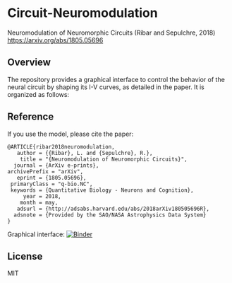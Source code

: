 # Circuit-Neuromodulation
Neuromodulation of Neuromorphic Circuits (Ribar and Sepulchre, 2018) https://arxiv.org/abs/1805.05696

## Overview
The repository provides a graphical interface to control the behavior of the neural circuit by shaping its I-V curves, as detailed in the paper. It is organized as follows:


## Reference
If you use the model, please cite the paper:

```
@ARTICLE{ribar2018neuromodulation,
   author = {{Ribar}, L. and {Sepulchre}, R.},
    title = "{Neuromodulation of Neuromorphic Circuits}",
  journal = {ArXiv e-prints},
archivePrefix = "arXiv",
   eprint = {1805.05696},
 primaryClass = "q-bio.NC",
 keywords = {Quantitative Biology - Neurons and Cognition},
     year = 2018,
    month = may,
   adsurl = {http://adsabs.harvard.edu/abs/2018arXiv180505696R},
  adsnote = {Provided by the SAO/NASA Astrophysics Data System}
}
```

Graphical interface:
[![Binder](https://mybinder.org/badge.svg)](https://mybinder.org/v2/gh/lukaribar/Bursting-Circuit/master?filepath=gui_notebook.ipynb)

## License
MIT
